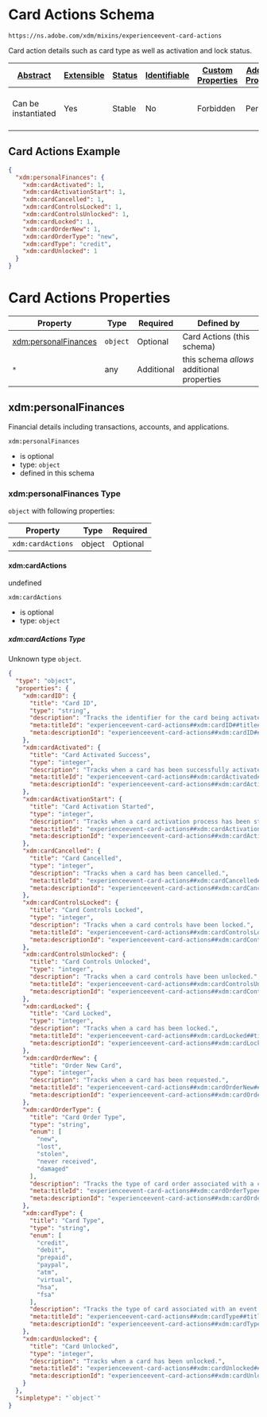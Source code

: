 
# Card Actions Schema

```
https://ns.adobe.com/xdm/mixins/experienceevent-card-actions
```

Card action details such as card type as well as activation and lock status.

| [Abstract](../../../abstract.md) | [Extensible](../../../extensions.md) | [Status](../../../status.md) | [Identifiable](../../../id.md) | [Custom Properties](../../../extensions.md) | [Additional Properties](../../../extensions.md) | Defined In |
|----------------------------------|--------------------------------------|------------------------------|--------------------------------|---------------------------------------------|-------------------------------------------------|------------|
| Can be instantiated | Yes | Stable | No | Forbidden | Permitted | [fieldgroups/experience-event/experienceevent-card-actions.schema.json](fieldgroups/experience-event/experienceevent-card-actions.schema.json) |

## Card Actions Example
```json
{
  "xdm:personalFinances": {
    "xdm:cardActivated": 1,
    "xdm:cardActivationStart": 1,
    "xdm:cardCancelled": 1,
    "xdm:cardControlsLocked": 1,
    "xdm:cardControlsUnlocked": 1,
    "xdm:cardLocked": 1,
    "xdm:cardOrderNew": 1,
    "xdm:cardOrderType": "new",
    "xdm:cardType": "credit",
    "xdm:cardUnlocked": 1
  }
}
```

# Card Actions Properties

| Property | Type | Required | Defined by |
|----------|------|----------|------------|
| [xdm:personalFinances](#xdmpersonalfinances) | `object` | Optional | Card Actions (this schema) |
| `*` | any | Additional | this schema *allows* additional properties |

## xdm:personalFinances

Financial details including transactions, accounts, and applications.

`xdm:personalFinances`
* is optional
* type: `object`
* defined in this schema

### xdm:personalFinances Type


`object` with following properties:


| Property | Type | Required |
|----------|------|----------|
| `xdm:cardActions`| object | Optional |



#### xdm:cardActions

undefined

`xdm:cardActions`
* is optional
* type: `object`

##### xdm:cardActions Type

Unknown type `object`.

```json
{
  "type": "object",
  "properties": {
    "xdm:cardID": {
      "title": "Card ID",
      "type": "string",
      "description": "Tracks the identifier for the card being activated.  This might be different from the card number.",
      "meta:titleId": "experienceevent-card-actions##xdm:cardID##title##13021",
      "meta:descriptionId": "experienceevent-card-actions##xdm:cardID##description##90091"
    },
    "xdm:cardActivated": {
      "title": "Card Activated Success",
      "type": "integer",
      "description": "Tracks when a card has been successfully activated.",
      "meta:titleId": "experienceevent-card-actions##xdm:cardActivated##title##59321",
      "meta:descriptionId": "experienceevent-card-actions##xdm:cardActivated##description##41641"
    },
    "xdm:cardActivationStart": {
      "title": "Card Activation Started",
      "type": "integer",
      "description": "Tracks when a card activation process has been started.",
      "meta:titleId": "experienceevent-card-actions##xdm:cardActivationStart##title##35011",
      "meta:descriptionId": "experienceevent-card-actions##xdm:cardActivationStart##description##76401"
    },
    "xdm:cardCancelled": {
      "title": "Card Cancelled",
      "type": "integer",
      "description": "Tracks when a card has been cancelled.",
      "meta:titleId": "experienceevent-card-actions##xdm:cardCancelled##title##66171",
      "meta:descriptionId": "experienceevent-card-actions##xdm:cardCancelled##description##3531"
    },
    "xdm:cardControlsLocked": {
      "title": "Card Controls Locked",
      "type": "integer",
      "description": "Tracks when a card controls have been locked.",
      "meta:titleId": "experienceevent-card-actions##xdm:cardControlsLocked##title##81931",
      "meta:descriptionId": "experienceevent-card-actions##xdm:cardControlsLocked##description##99911"
    },
    "xdm:cardControlsUnlocked": {
      "title": "Card Controls Unlocked",
      "type": "integer",
      "description": "Tracks when a card controls have been unlocked.",
      "meta:titleId": "experienceevent-card-actions##xdm:cardControlsUnlocked##title##64801",
      "meta:descriptionId": "experienceevent-card-actions##xdm:cardControlsUnlocked##description##98541"
    },
    "xdm:cardLocked": {
      "title": "Card Locked",
      "type": "integer",
      "description": "Tracks when a card has been locked.",
      "meta:titleId": "experienceevent-card-actions##xdm:cardLocked##title##51561",
      "meta:descriptionId": "experienceevent-card-actions##xdm:cardLocked##description##26631"
    },
    "xdm:cardOrderNew": {
      "title": "Order New Card",
      "type": "integer",
      "description": "Tracks when a card has been requested.",
      "meta:titleId": "experienceevent-card-actions##xdm:cardOrderNew##title##75891",
      "meta:descriptionId": "experienceevent-card-actions##xdm:cardOrderNew##description##13721"
    },
    "xdm:cardOrderType": {
      "title": "Card Order Type",
      "type": "string",
      "enum": [
        "new",
        "lost",
        "stolen",
        "never received",
        "damaged"
      ],
      "description": "Tracks the type of card order associated with a card order event.",
      "meta:titleId": "experienceevent-card-actions##xdm:cardOrderType##title##46551",
      "meta:descriptionId": "experienceevent-card-actions##xdm:cardOrderType##description##47841"
    },
    "xdm:cardType": {
      "title": "Card Type",
      "type": "string",
      "enum": [
        "credit",
        "debit",
        "prepaid",
        "paypal",
        "atm",
        "virtual",
        "hsa",
        "fsa"
      ],
      "description": "Tracks the type of card associated with an event.",
      "meta:titleId": "experienceevent-card-actions##xdm:cardType##title##14581",
      "meta:descriptionId": "experienceevent-card-actions##xdm:cardType##description##40781"
    },
    "xdm:cardUnlocked": {
      "title": "Card Unlocked",
      "type": "integer",
      "description": "Tracks when a card has been unlocked.",
      "meta:titleId": "experienceevent-card-actions##xdm:cardUnlocked##title##3701",
      "meta:descriptionId": "experienceevent-card-actions##xdm:cardUnlocked##description##34851"
    }
  },
  "simpletype": "`object`"
}
```









